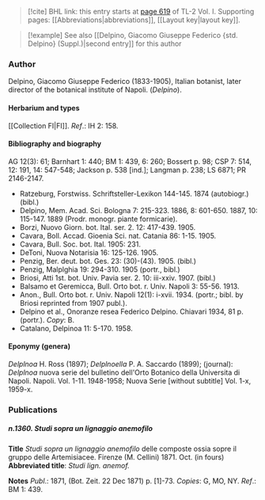 > [!cite] BHL link: this entry starts at [page 619](https://www.biodiversitylibrary.org/item/103414#page/667/mode/1up) of TL-2 Vol. I.
> Supporting pages: [[Abbreviations|abbreviations]], [[Layout key|layout key]].

> [!example] See also [[Delpino, Giacomo Giuseppe Federico {std. Delpino} (Suppl.)|second entry]] for this author

### Author

Delpino, Giacomo Giuseppe Federico (1833-1905), Italian botanist, later director of the botanical institute of Napoli. (*Delpino*).

#### Herbarium and types

[[Collection FI|FI]].
*Ref*.: IH 2: 158.

#### Bibliography and biography

AG 12(3): 61; Barnhart 1: 440; BM 1: 439, 6: 260; Bossert p. 98; CSP 7: 514, 12: 191, 14: 547-548; Jackson p. 538 \[ind.\]; Langman p. 238; LS 6871; PR 2146-2147.
- Ratzeburg, Forstwiss. Schriftsteller-Lexikon 144-145. 1874 (autobiogr.) (bibl.)
- Delpino, Mem. Acad. Sci. Bologna 7: 215-323. 1886, 8: 601-650. 1887, 10: 115-147. 1889 (Prodr. monogr. piante formicarie).
- Borzi, Nuovo Giorn. bot. Ital. ser. 2. 12: 417-439. 1905.
- Cavara, Boll. Accad. Gioenia Sci. nat. Catania 86: 1-15. 1905.
- Cavara, Bull. Soc. bot. Ital. 1905: 231.
- DeToni, Nuova Notarisia 16: 125-126. 1905.
- Penzig, Ber. deut. bot. Ges. 23: (30)-(43). 1905. (bibl.)
- Penzig, Malplghia 19: 294-310. 1905 (portr., bibl.)
- Briosi, Atti 1st. bot. Univ. Pavia ser. 2. 10: iii-xxiv. 1907. (bibl.)
- Balsamo et Geremicca, Bull. Orto bot. r. Univ. Napoli 3: 55-56. 1913.
- Anon., Bull. Orto bot. r. Univ. Napoli 12(1): i-xvii. 1934. (portr.; bibl. by Briosi reprinted from 1907 publ.).
- Delpino et al., Onoranze resea Federico Delpino. Chiavari 1934, 81 p. (portr.). *Copy*: B.
- Catalano, Delpinoa 11: 5-170. 1958.

#### Eponymy (genera)

*Delplnoa* H. Ross (1897); *Delplnoella* P. A. Saccardo (1899); (journal): *Delplnoa* nuova serie del bulletino dell'Orto Botanico della Universita di Napoli. Napoli. Vol. 1-11. 1948-1958; Nuova Serie \[without subtitle\] Vol. 1-x, 1959-x.

### Publications

##### n.1360. Studi sopra un lignaggio anemofilo

**Title**
*Studi sopra un lignaggio anemofilo* delle composte ossia sopre il gruppo delle Artemisiacee. Firenze (M. Cellini) 1871. Oct. (in fours)
**Abbreviated title**: *Studi lign. anemof.*

**Notes**
*Publ*.: 1871, (Bot. Zeit. 22 Dec 1871) p. \[1\]-73. *Copies*: G, MO, NY.
*Ref*.: BM 1: 439.

